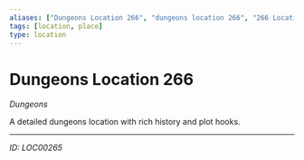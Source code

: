 ```yaml
---
aliases: ["Dungeons Location 266", "dungeons location 266", "266 Location Dungeons"]
tags: [location, place]
type: location
---
```


# Dungeons Location 266

*Dungeons*

A detailed dungeons location with rich history and plot hooks.

---
*ID: LOC00265*